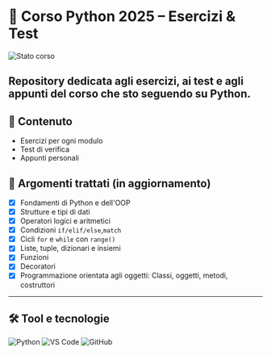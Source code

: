 # 🐍 Corso Python 2025 – Esercizi & Test

![Stato corso](https://img.shields.io/badge/Corso-In%20corso-blueviolet?style=flat-square&logo=python&logoColor=white)

Repository dedicata agli **esercizi**, ai **test** e agli **appunti** del corso che sto seguendo su Python.
---
## 📁 Contenuto

- Esercizi per ogni modulo
- Test di verifica
- Appunti personali

## 🧠 Argomenti trattati (in aggiornamento)

- [x] Fondamenti di Python e dell'OOP 
- [x] Strutture e tipi di dati
- [x] Operatori logici e aritmetici  
- [x] Condizioni `if/elif/else`,`match`
- [x] Cicli `for` e `while` con `range()`
- [x] Liste, tuple, dizionari e insiemi
- [X] Funzioni  
- [X] Decoratori
- [X] Programmazione orientata agli oggetti: Classi, oggetti, metodi, costruttori

---

## 🛠️ Tool e tecnologie

![Python](https://img.shields.io/badge/-Python-3776AB?logo=python&logoColor=white)
![VS Code](https://img.shields.io/badge/-VS%20Code-007ACC?logo=visualstudiocode&logoColor=white)
![GitHub](https://img.shields.io/badge/-GitHub-181717?logo=github&logoColor=white)


